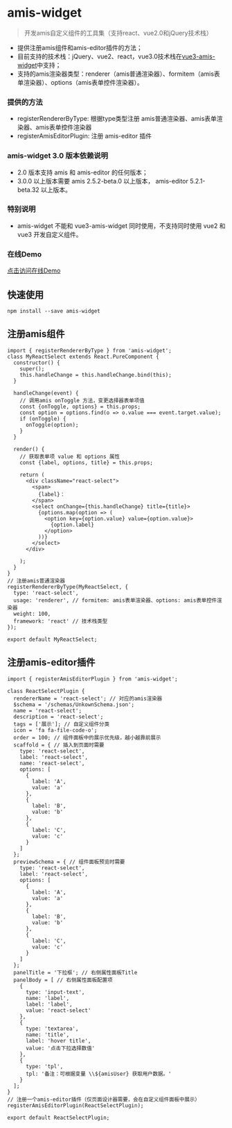 # amis-widget
> 开发amis自定义组件的工具集（支持react、vue2.0和jQuery技术栈）
- 提供注册amis组件和amis-editor插件的方法；
- 目前支持的技术栈：jQuery、vue2、react，vue3.0技术栈在[vue3-amis-widget](https://github.com/aisuda/amis-widget/tree/feat-vue3)中支持；
- 支持的amis渲染器类型：renderer（amis普通渲染器）、formitem（amis表单渲染器）、options（amis表单控件渲染器）。

### 提供的方法
- registerRendererByType: 根据type类型注册 amis普通渲染器、amis表单渲染器、amis表单控件渲染器
- registerAmisEditorPlugin: 注册 amis-editor 插件

### amis-widget 3.0 版本依赖说明
- 2.0 版本支持 amis 和 amis-editor 的任何版本；
- 3.0.0 以上版本需要 amis 2.5.2-beta.0 以上版本， amis-editor 5.2.1-beta.32 以上版本。

### 特别说明
- amis-widget 不能和 vue3-amis-widget 同时使用，不支持同时使用 vue2 和 vue3 开发自定义组件。

### 在线Demo
[点击访问在线Demo](https://aisuda.github.io/amis-widget/test/preview.html)

## 快速使用

```
npm install --save amis-widget
```

## 注册amis组件
```tsx
import { registerRendererByType } from 'amis-widget';
class MyReactSelect extends React.PureComponent {
  constructor() {
    super();
    this.handleChange = this.handleChange.bind(this);
  }

  handleChange(event) {
    // 调用amis onToggle 方法，变更选择器表单项值
    const {onToggle, options} = this.props;
    const option = options.find(o => o.value === event.target.value);
    if (onToggle) {
      onToggle(option);
    }
  }

  render() {
    // 获取表单项 value 和 options 属性
    const {label, options, title} = this.props;

    return (
      <div className="react-select">
        <span>
          {label}：
        </span>
        <select onChange={this.handleChange} title={title}>
          {options.map(option => (
            <option key={option.value} value={option.value}>
              {option.label}
            </option>
          ))}
        </select>
      </div>

    );
  }
}
// 注册amis普通渲染器
registerRendererByType(MyReactSelect, {
  type: 'react-select',
  usage: 'renderer', // formitem: amis表单渲染器、options: amis表单控件渲染器
  weight: 100,
  framework: 'react' // 技术栈类型
});

export default MyReactSelect;
```

## 注册amis-editor插件
```tsx
import { registerAmisEditorPlugin } from 'amis-widget';

class ReactSelectPlugin {
  rendererName = 'react-select'; // 对应的amis渲染器
  $schema = '/schemas/UnkownSchema.json';
  name = 'react-select';
  description = 'react-select';
  tags = ['展示']; // 自定义组件分类
  icon = 'fa fa-file-code-o';
  order = 100; // 组件面板中的展示优先级，越小越靠前展示
  scaffold = { // 插入到页面时需要
    type: 'react-select',
    label: 'react-select',
    name: 'react-select',
    options: [
      {
        label: 'A',
        value: 'a'
      },
      {
        label: 'B',
        value: 'b'
      },
      {
        label: 'C',
        value: 'c'
      }
    ]
  };
  previewSchema = { // 组件面板预览时需要
    type: 'react-select',
    label: 'react-select',
    options: [
      {
        label: 'A',
        value: 'a'
      },
      {
        label: 'B',
        value: 'b'
      },
      {
        label: 'C',
        value: 'c'
      }
    ]
  };
  panelTitle = '下拉框'; // 右侧属性面板Title
  panelBody = [ // 右侧属性面板配置项
    {
      type: 'input-text',
      name: 'label',
      label: 'label',
      value: 'react-select'
    },
    {
      type: 'textarea',
      name: 'title',
      label: 'hover title',
      value: '点击下拉选择数值'
    },
    {
      type: 'tpl',
      tpl: '备注：可根据变量 \\${amisUser} 获取用户数据。'
    }
  ];
}
// 注册一个amis-editor插件（仅页面设计器需要，会在自定义组件面板中展示）
registerAmisEditorPlugin(ReactSelectPlugin);

export default ReactSelectPlugin;
```
